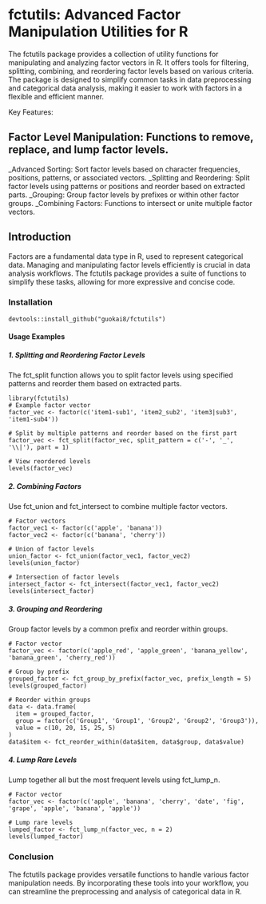 # fctutils: Advanced Factor Manipulation Utilities for R
The fctutils package provides a collection of utility functions for manipulating and analyzing factor vectors in R. It offers tools for filtering, splitting, combining, and reordering factor levels based on various criteria. The package is designed to simplify common tasks in data preprocessing and categorical data analysis, making it easier to work with factors in a flexible and efficient manner.

Key Features:

## Factor Level Manipulation: Functions to remove, replace, and lump factor levels.
_Advanced Sorting: Sort factor levels based on character frequencies, positions, patterns, or associated vectors.
_Splitting and Reordering: Split factor levels using patterns or positions and reorder based on extracted parts.
_Grouping: Group factor levels by prefixes or within other factor groups.
_Combining Factors: Functions to intersect or unite multiple factor vectors.

## Introduction
Factors are a fundamental data type in R, used to represent categorical data. Managing and manipulating factor levels efficiently is crucial in data analysis workflows. The fctutils package provides a suite of functions to simplify these tasks, allowing for more expressive and concise code.

### Installation
```
devtools::install_github("guokai8/fctutils")
```
#### Usage Examples
##### 1. Splitting and Reordering Factor Levels
The fct_split function allows you to split factor levels using specified patterns and reorder them based on extracted parts.
```
library(fctutils) 
# Example factor vector
factor_vec <- factor(c('item1-sub1', 'item2_sub2', 'item3|sub3', 'item1-sub4'))

# Split by multiple patterns and reorder based on the first part
factor_vec <- fct_split(factor_vec, split_pattern = c('-', '_', '\\|'), part = 1)

# View reordered levels
levels(factor_vec)
```
##### 2. Combining Factors  
Use fct_union and fct_intersect to combine multiple factor vectors.
```
# Factor vectors
factor_vec1 <- factor(c('apple', 'banana'))
factor_vec2 <- factor(c('banana', 'cherry'))

# Union of factor levels
union_factor <- fct_union(factor_vec1, factor_vec2)
levels(union_factor)

# Intersection of factor levels
intersect_factor <- fct_intersect(factor_vec1, factor_vec2)
levels(intersect_factor)
```
##### 3. Grouping and Reordering
Group factor levels by a common prefix and reorder within groups.
```
# Factor vector
factor_vec <- factor(c('apple_red', 'apple_green', 'banana_yellow', 'banana_green', 'cherry_red'))

# Group by prefix
grouped_factor <- fct_group_by_prefix(factor_vec, prefix_length = 5)
levels(grouped_factor)

# Reorder within groups
data <- data.frame(
  item = grouped_factor,
  group = factor(c('Group1', 'Group1', 'Group2', 'Group2', 'Group3')),
  value = c(10, 20, 15, 25, 5)
)
data$item <- fct_reorder_within(data$item, data$group, data$value)
```

##### 4. Lump Rare Levels
Lump together all but the most frequent levels using fct_lump_n.
```
# Factor vector
factor_vec <- factor(c('apple', 'banana', 'cherry', 'date', 'fig', 'grape', 'apple', 'banana', 'apple'))

# Lump rare levels
lumped_factor <- fct_lump_n(factor_vec, n = 2)
levels(lumped_factor)
```
### Conclusion
The fctutils package provides versatile functions to handle various factor manipulation needs. By incorporating these tools into your workflow, you can streamline the preprocessing and analysis of categorical data in R.

